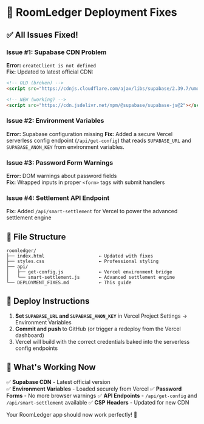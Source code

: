 # 🚀 RoomLedger Deployment Fixes

## ✅ All Issues Fixed!

### **Issue #1: Supabase CDN Problem**
**Error:** `createClient is not defined`  
**Fix:** Updated to latest official CDN:
```html
<!-- OLD (broken) -->
<script src="https://cdnjs.cloudflare.com/ajax/libs/supabase/2.39.7/umd/supabase.min.js"></script>

<!-- NEW (working) -->
<script src="https://cdn.jsdelivr.net/npm/@supabase/supabase-js@2"></script>
```

### **Issue #2: Environment Variables**
**Error:** Supabase configuration missing
**Fix:** Added a secure Vercel serverless config endpoint (`/api/get-config`) that reads `SUPABASE_URL` and `SUPABASE_ANON_KEY` from environment variables.

### **Issue #3: Password Form Warnings**
**Error:** DOM warnings about password fields  
**Fix:** Wrapped inputs in proper `<form>` tags with submit handlers

### **Issue #4: Settlement API Endpoint**
**Fix:** Added `/api/smart-settlement` for Vercel to power the advanced settlement engine

## 📁 File Structure

```
roomledger/
├── index.html                    ← Updated with fixes
├── styles.css                    ← Professional styling  
├── api/
│   ├── get-config.js             ← Vercel environment bridge
│   └── smart-settlement.js       ← Advanced settlement engine
└── DEPLOYMENT_FIXES.md           ← This guide
```

## 🚀 Deploy Instructions

1. **Set `SUPABASE_URL` and `SUPABASE_ANON_KEY`** in Vercel Project Settings → Environment Variables
2. **Commit and push** to GitHub (or trigger a redeploy from the Vercel dashboard)
3. Vercel will build with the correct credentials baked into the serverless config endpoints

## 🎯 What's Working Now

✅ **Supabase CDN** - Latest official version  
✅ **Environment Variables** - Loaded securely from Vercel
✅ **Password Forms** - No more browser warnings
✅ **API Endpoints** - `/api/get-config` and `/api/smart-settlement` available
✅ **CSP Headers** - Updated for new CDN

Your RoomLedger app should now work perfectly! 🎉 